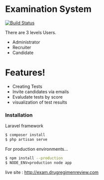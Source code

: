 # Examination System

[![Build Status](https://travis-ci.org/joemccann/dillinger.svg?branch=master)](https://travis-ci.org/joemccann/dillinger)

There are 3 levels Users.

  - Administrator
  - Recruiter
  - Candidate

# Features!

  - Creating Tests
  - Invite candidates via emails
  - Evaludate tests by score
  - visualization of test results


### Installation

Laravel framework

```sh
$ composer install
$ php artisan serve
```

For production environments...

```sh
$ npm install --production
$ NODE_ENV=production node app
```

live site : http://exam.drugregimenreview.com
